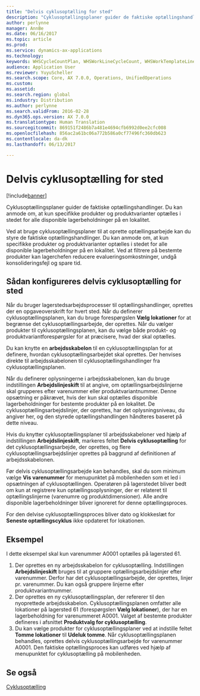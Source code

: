 ```yaml
---
title: "Delvis cyklusoptælling for sted"
description: "Cyklusoptællingsplaner guider de faktiske optællingshandlinger. Du kan anmode om, at kun specifikke produkter og produktvarianter optælles i stedet for alle disponible lagerbeholdninger på en lokalitet."
author: perlynne
manager: AnnBe
ms.date: 06/16/2017
ms.topic: article
ms.prod: 
ms.service: dynamics-ax-applications
ms.technology: 
keywords: WHSCycleCountPlan, WHSWorkLineCycleCount, WHSWorkTemplateLineGroup, WHSWorkTemplateTable
audience: Application User
ms.reviewer: YuyuScheller
ms.search.scope: Core, AX 7.0.0, Operations, UnifiedOperations
ms.custom: 
ms.assetid: 
ms.search.region: global
ms.industry: Distribution
ms.author: perlynne
ms.search.validFrom: 2016-02-28
ms.dyn365.ops.version: AX 7.0.0
ms.translationtype: Human Translation
ms.sourcegitcommit: 869151f2486b7a481e4694cfb6992d0ee2cfc008
ms.openlocfilehash: 856ac2a61bc06a772b586a0cf77496fc360db623
ms.contentlocale: da-dk
ms.lasthandoff: 06/13/2017

---
```


# <a name="partial-location-cycle-counting"></a>Delvis cyklusoptælling for sted

[!include[banner](../includes/banner.md)]


Cyklusoptællingsplaner guider de faktiske optællingshandlinger. Du kan anmode om, at kun specifikke produkter og produktvarianter optælles i stedet for alle disponible lagerbeholdninger på en lokalitet.

Ved at bruge cyklusoptællingsplaner til at oprette optællingsarbejde kan du styre de faktiske optællingshandlinger. Du kan anmode om, at kun specifikke produkter og produktvarianter optælles i stedet for alle disponible lagerbeholdninger på en lokalitet. Ved at filtrere på bestemte produkter kan lagerchefen reducere evalueringsomkostninger, undgå konsolideringsfejl og spare tid.

## <a name="how-to-configure-partial-location-cycle-counting"></a>Sådan konfigureres delvis cyklusoptælling for sted
Når du bruger lagerstedsarbejdsprocesser til optællingshandlinger, oprettes der en opgaveoverskrift for hvert sted. Når du definerer cyklusoptællingsplanen, kan du bruge forespørgslen **Vælg lokationer** for at begrænse det cyklusoptællingsarbejde, der oprettes. Når du vælger produkter til cyklusoptællingsplanen, kan du vælge både produkt- og produktvariantforespørgsler for at præcisere, hvad der skal optælles. 

Du kan knytte en **arbejdsskabelon** til en cyklusoptællingsplan for at definere, hvordan cyklusoptællingsarbejdet skal oprettes. Der henvises direkte til arbejdsskabelonen til cyklusoptællingshandlinger fra cyklusoptællingsplanen. 

Når du definerer oplysningerne i arbejdsskabelonen, kan du bruge indstillingen **Arbejdslinjeskift** til at angive, om optællingsarbejdslinjerne skal grupperes efter varenummer eller produktvariantnummer. Denne opsætning er påkrævet, hvis der kun skal optælles disponible lagerbeholdninger for bestemte produkter på en lokalitet. De cyklusoptællingsarbejdslinjer, der oprettes, har det oplysningsniveau, du angiver her, og den styrede optællingshandlingen håndteres baseret på dette niveau. 

Hvis du knytter cyklusoptællingsplaner til arbejdsskabeloner ved hjælp af indstillingen **Arbejdslinjeskift**, markeres feltet **Delvis cyklusoptælling** for det cyklusoptællingsarbejde, der oprettes, og flere cyklusoptællingsarbejdslinjer oprettes på baggrund af definitionen af arbejdsskabelonen. 

Før delvis cyklusoptællingsarbejde kan behandles, skal du som minimum vælge **Vis varenummer** for menupunktet på mobilenheden som et led i opsætningen af cyklusoptællingen. Operatøren på lagerstedet bliver bedt om kun at registrere kun optællingsoplysninger, der er relateret til optællingslinjerne (varenumre og produktdimensioner). Alle andre disponible lagerbeholdninger bliver ignoreret for denne optællingsproces. 

For den delvise cyklusoptællingsproces bliver dato og klokkeslæt for **Seneste optællingscyklus** ikke opdateret for lokationen.

## <a name="example"></a>Eksempel
I dette eksempel skal kun varenummer A0001 optælles på lagersted 61.

1.  Der oprettes en ny arbejdsskabelon for cyklusoptælling. Indstillingen **Arbejdslinjeskift** bruges til at gruppere optællingsarbejdslinjer efter varenummer. Derfor har det cyklusoptællingsarbejde, der oprettes, linjer pr. varenummer. Du kan også gruppere linjerne efter produktvariantnummer.
2.  Der oprettes en ny cyklusoptællingsplan, der refererer til den nyoprettede arbejdsskabelon. Cyklusoptællingsplanen omfatter alle lokationer på lagersted 61 (forespørgslen **Vælg lokationer**), der har en lagerbeholdning for varenummeret A0001. Valget af bestemte produkter defineres i afsnittet **Produktvalg for cyklusoptælling**.
3.  Du kan vælge produkter for cyklusoptællingsplaner ved at indstille feltet **Tomme lokationer** til **Udeluk tomme**. Når cyklusoptællingsplanen behandles, oprettes delvis cyklusoptællingsarbejde for varenummer A0001. Den faktiske optællingsproces kan udføres ved hjælp af menupunktet for cyklusoptælling på mobilenheden.



<a name="see-also"></a>Se også
--------

[Cyklusoptælling](cycle-counting.md)



